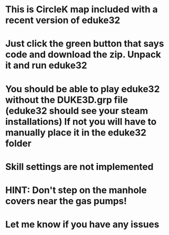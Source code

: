 #  This is CircleK map included with a recent version of eduke32
#  Just click the green button that says code and download the zip. Unpack it and run eduke32
#  You should be able to play eduke32 without the DUKE3D.grp file (eduke32 should see your steam installations) If not you will have to manually place it in the eduke32 folder
#  Skill settings are not implemented
#  HINT: Don't step on the manhole covers near the gas pumps!
#  Let me know if you have any issues
